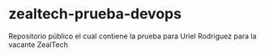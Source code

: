 # zealtech-prueba-devops
Repositorio público el cual contiene la prueba para Uriel Rodriguez para la vacante ZealTech
